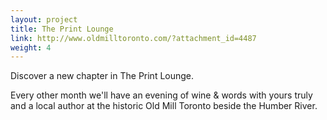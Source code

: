 ```yaml
---
layout: project
title: The Print Lounge
link: http://www.oldmilltoronto.com/?attachment_id=4487
weight: 4
---
```

Discover a new chapter in The Print Lounge.

Every other month we'll have an evening of wine & words with yours truly and a local author at the historic Old Mill Toronto beside the Humber River.
